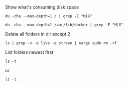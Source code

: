Show what's consuming disk space
```
du -cha --max-depth=1 / | grep -E "M|G"
```
```
du -cha --max-depth=1 /var/lib/docker | grep -E "M|G"
```

Delete all folders in dir except 2
```
ls | grep -v -e live -e stream | xargs sudo rm -rf
```
List folders newest first
```
ls -t
```
or
```
ll -t
```
